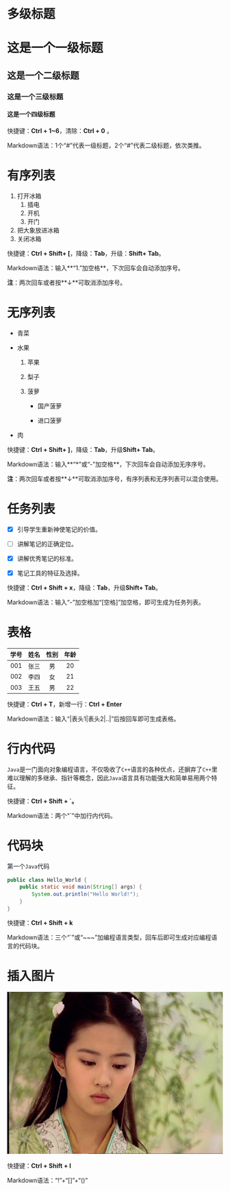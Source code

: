 

# 多级标题

# 这是一个一级标题

## 这是一个二级标题

### 这是一个三级标题

#### 这是一个四级标题

快捷键：**Ctrl + 1~6**，清除：**Ctrl + 0** 。

Markdown语法：1个“#”代表一级标题，2个“#”代表二级标题，依次类推。



# 有序列表

1. 打开冰箱
   1. 插电
   2. 开机
   3. 开门
2. 把大象放进冰箱
3. 关闭冰箱

快捷键：**Ctrl + Shift+ [**，降级：**Tab**，升级：**Shift+ Tab**。

Markdown语法：输入**“1.”加空格**，下次回车会自动添加序号。

**注**：两次回车或者按**↓**可取消添加序号。



# 无序列表

* 青菜

* 水果

  1. 苹果

  2. 梨子

  3. 菠萝

     * 国产菠萝

     * 进口菠萝

* 肉

快捷键：**Ctrl + Shift+ ]**，降级：**Tab**，升级**Shift+ Tab**。

Markdown语法：输入**“*”或“-”加空格**，下次回车会自动添加无序序号。

**注**：两次回车或者按**↓**可取消添加序号，有序列表和无序列表可以混合使用。



# 任务列表

- [x] 引导学生重新神使笔记的价值。

- [ ] 讲解笔记的正确定位。

- [x] 讲解优秀笔记的标准。
- [x] 笔记工具的特征及选择。

快捷键：**Ctrl + Shift + x**，降级：**Tab**，升级**Shift+ Tab**。

Markdown语法：输入“-”加空格加“[空格]”加空格，即可生成为任务列表。



# 表格

| 学号 | 姓名 | 性别 | 年龄 |
| :--: | :--: | :--: | :--: |
| 001  | 张三 |  男  |  20  |
| 002  | 李四 |  女  |  21  |
| 003  | 王五 |  男  |  22  |

快捷键：**Ctrl + T**，新增一行：**Ctrl + Enter**

Markdown语法：输入“|表头1|表头2|..|”后按回车即可生成表格。



# 行内代码

`Java`是一门面向对象编程语言，不仅吸收了`C++`语言的各种优点，还摒弃了`C++`里难以理解的多继承、指针等概念，因此`Java`语言具有功能强大和简单易用两个特征。

快捷键：**Ctrl + Shift + `。**

Markdown语法：两个“`”中加行内代码。



# 代码块

第一个`Java`代码

```java
public class Hello_World {
    public static void main(String[] args) {
        System.out.println("Hello World!");
    }
}
```

快捷键：**Ctrl + Shift + k**

Markdown语法：三个“`”或“~~~”加编程语言类型，回车后即可生成对应编程语言的代码块。



# 插入图片

![ ](Markdown基础语法.assets/5.jpg)

快捷键：**Ctrl + Shift + I**

Markdown语法：“!”+“[]”+“()”

